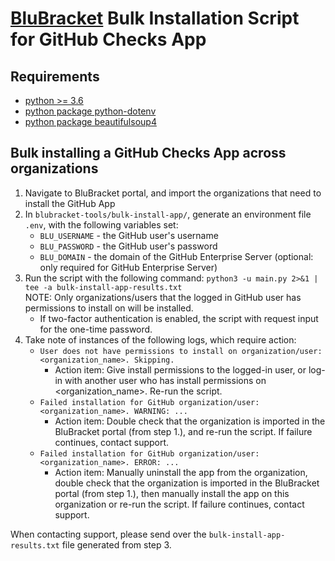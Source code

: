 # [BluBracket](https://blubracket.com/) Bulk Installation Script for GitHub Checks App

## Requirements
- [python >= 3.6](https://www.python.org/downloads/)
- [python package python-dotenv](https://pypi.org/project/python-dotenv/)
- [python package beautifulsoup4](https://pypi.org/project/beautifulsoup4/)
## Bulk installing a GitHub Checks App across organizations
1. Navigate to BluBracket portal, and import the organizations that need to install the GitHub App 
2. In `blubracket-tools/bulk-install-app/`, generate an environment file `.env`, with the following variables set:
   - `BLU_USERNAME` - the GitHub user's username
   - `BLU_PASSWORD` - the GitHub user's password
   - `BLU_DOMAIN` - the domain of the GitHub Enterprise Server (optional: only required for GitHub Enterprise Server)
3. Run the script with the following command: `python3 -u main.py 2>&1 | tee -a bulk-install-app-results.txt`  
   NOTE: Only organizations/users that the logged in GitHub user has permissions to install on will be installed.
   - If two-factor authentication is enabled, the script with request input for the one-time password.
4. Take note of instances of the following logs, which require action:
   - ```User does not have permissions to install on organization/user: <organization_name>. Skipping. ```
      - Action item: Give install permissions to the logged-in user, or log-in with another user who has install permissions on <organization_name>. Re-run the script. 
   - ```Failed installation for GitHub organization/user: <organization_name>. WARNING: ...```
      - Action item: Double check that the organization is imported in the BluBracket portal (from step 1.), and re-run the script. If failure continues, contact support.
   - ```Failed installation for GitHub organization/user: <organization_name>. ERROR: ...```
      - Action item: Manually uninstall the app from the organization, double check that the organization is imported in the BluBracket portal (from step 1.), then manually install the app on this organization or re-run the script. If failure continues, contact support.
        
When contacting support, please send over the `bulk-install-app-results.txt` file generated from step 3. 
   
   
   


